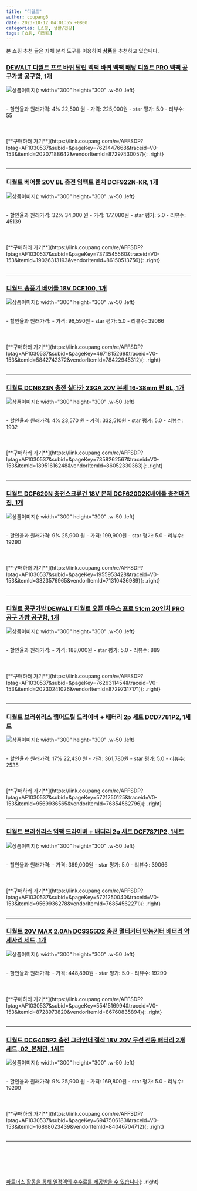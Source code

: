 ```yaml
---
title: "디월트"
author: coupang6
date: 2023-10-12 04:01:55 +0800
categories: [쇼핑, 생활/건강]
tags: [쇼핑, 디월트]
---
```


본 쇼핑 추천 글은 자체 분석 도구를 이용하여 [**상품**](https://link.coupang.com/a/bao1ui)을 추천하고 있습니다.

### [DEWALT 디월트 프로 바퀴 달린 백팩 바퀴 백팩 배낭 디월트 PRO 백팩 공구가방 공구함, 1개](https://link.coupang.com/re/AFFSDP?lptag=AF1030537&subid=&pageKey=7621447668&traceid=V0-153&itemId=20207188642&vendorItemId=87297430057)

![상품이미지](https://thumbnail8.coupangcdn.com/thumbnails/remote/230x230ex/image/vendor_inventory/6fde/1ac1631a9e1744f7bd05e3929465b36033bf322c31d2728256b707332637.jpg){: width="300" height="300" .w-50 .left}


<br>
- 할인율과 원래가격: 4%  22,500   원
- 가격: 225,000원
- star 평가: 5.0
- 리뷰수: 55
<br>
<br>
<br>
<br>
[**구매하러 가기**](https://link.coupang.com/re/AFFSDP?lptag=AF1030537&subid=&pageKey=7621447668&traceid=V0-153&itemId=20207188642&vendorItemId=87297430057){: .right}
<br>
<br>

---

### [디월트 베어툴 20V BL 충전 임팩트 렌치 DCF922N-KR, 1개](https://link.coupang.com/re/AFFSDP?lptag=AF1030537&subid=&pageKey=7373545560&traceid=V0-153&itemId=19026313193&vendorItemId=86150513756)

![상품이미지](https://thumbnail7.coupangcdn.com/thumbnails/remote/230x230ex/image/retail/images/2023/06/01/18/8/c2dece69-daae-4f9d-b846-c3274af628f7.jpg){: width="300" height="300" .w-50 .left}


<br>
- 할인율과 원래가격: 32%  34,000   원
- 가격: 177,080원
- star 평가: 5.0
- 리뷰수: 45139
<br>
<br>
<br>
<br>
[**구매하러 가기**](https://link.coupang.com/re/AFFSDP?lptag=AF1030537&subid=&pageKey=7373545560&traceid=V0-153&itemId=19026313193&vendorItemId=86150513756){: .right}
<br>
<br>

---

### [디월트 송풍기 베어툴 18V DCE100, 1개](https://link.coupang.com/re/AFFSDP?lptag=AF1030537&subid=&pageKey=4671815269&traceid=V0-153&itemId=5842742372&vendorItemId=78422945312)

![상품이미지](https://thumbnail6.coupangcdn.com/thumbnails/remote/230x230ex/image/vendor_inventory/3773/8e253f2cb71d032fbb3cadc647f105344543aa64b13af39a0ec1cf958355.png){: width="300" height="300" .w-50 .left}


<br>
- 할인율과 원래가격: 
- 가격: 96,590원
- star 평가: 5.0
- 리뷰수: 39066
<br>
<br>
<br>
<br>
[**구매하러 가기**](https://link.coupang.com/re/AFFSDP?lptag=AF1030537&subid=&pageKey=4671815269&traceid=V0-153&itemId=5842742372&vendorItemId=78422945312){: .right}
<br>
<br>

---

### [디월트 DCN623N 충전 실타카 23GA 20V 본체 16-38mm 핀 BL, 1개](https://link.coupang.com/re/AFFSDP?lptag=AF1030537&subid=&pageKey=7358262567&traceid=V0-153&itemId=18951616248&vendorItemId=86052330363)

![상품이미지](https://thumbnail9.coupangcdn.com/thumbnails/remote/230x230ex/image/vendor_inventory/6ce5/c799c2adc6364f9d6f64bc785cba47a79de7e11f121ec8400bc743d06de2.jpg){: width="300" height="300" .w-50 .left}


<br>
- 할인율과 원래가격: 4%  23,570   원
- 가격: 332,510원
- star 평가: 5.0
- 리뷰수: 1932
<br>
<br>
<br>
<br>
[**구매하러 가기**](https://link.coupang.com/re/AFFSDP?lptag=AF1030537&subid=&pageKey=7358262567&traceid=V0-153&itemId=18951616248&vendorItemId=86052330363){: .right}
<br>
<br>

---

### [디월트 DCF620N 충전스크류건 18V 본체 DCF620D2K베어툴 충전매거진, 1개](https://link.coupang.com/re/AFFSDP?lptag=AF1030537&subid=&pageKey=1955953428&traceid=V0-153&itemId=3323576965&vendorItemId=71310436989)

![상품이미지](https://thumbnail7.coupangcdn.com/thumbnails/remote/230x230ex/image/vendor_inventory/da3f/9192ccf67b7372db213c7eb0014e858956c8977d2cd1be0bec535bcb9961.jpg){: width="300" height="300" .w-50 .left}


<br>
- 할인율과 원래가격: 9%  25,900   원
- 가격: 199,900원
- star 평가: 5.0
- 리뷰수: 19290
<br>
<br>
<br>
<br>
[**구매하러 가기**](https://link.coupang.com/re/AFFSDP?lptag=AF1030537&subid=&pageKey=1955953428&traceid=V0-153&itemId=3323576965&vendorItemId=71310436989){: .right}
<br>
<br>

---

### [디월트 공구가방 DEWALT 디월트 오픈 마우스 프로 51cm 20인치 PRO 공구 가방 공구함, 1개](https://link.coupang.com/re/AFFSDP?lptag=AF1030537&subid=&pageKey=7626311454&traceid=V0-153&itemId=20230241026&vendorItemId=87297317171)

![상품이미지](https://thumbnail8.coupangcdn.com/thumbnails/remote/230x230ex/image/vendor_inventory/68c8/3e5d980a9ec1f8ccb07441ee5fd21749eef024fbefbdbca436cf56ae4496.jpg){: width="300" height="300" .w-50 .left}


<br>
- 할인율과 원래가격: 
- 가격: 188,000원
- star 평가: 5.0
- 리뷰수: 889
<br>
<br>
<br>
<br>
[**구매하러 가기**](https://link.coupang.com/re/AFFSDP?lptag=AF1030537&subid=&pageKey=7626311454&traceid=V0-153&itemId=20230241026&vendorItemId=87297317171){: .right}
<br>
<br>

---

### [디월트 브러쉬리스 햄머드릴 드라이버 + 배터리 2p 세트 DCD7781P2, 1세트](https://link.coupang.com/re/AFFSDP?lptag=AF1030537&subid=&pageKey=5721250125&traceid=V0-153&itemId=9569936565&vendorItemId=76854562796)

![상품이미지](https://thumbnail9.coupangcdn.com/thumbnails/remote/230x230ex/image/rs_quotation_api/ryntkvr4/448edd23f55f413999b02fbbbc915ece.jpg){: width="300" height="300" .w-50 .left}


<br>
- 할인율과 원래가격: 17%  22,430   원
- 가격: 361,780원
- star 평가: 5.0
- 리뷰수: 2535
<br>
<br>
<br>
<br>
[**구매하러 가기**](https://link.coupang.com/re/AFFSDP?lptag=AF1030537&subid=&pageKey=5721250125&traceid=V0-153&itemId=9569936565&vendorItemId=76854562796){: .right}
<br>
<br>

---

### [디월트 브러쉬리스 임팩 드라이버 + 배터리 2p 세트 DCF7871P2, 1세트](https://link.coupang.com/re/AFFSDP?lptag=AF1030537&subid=&pageKey=5721250040&traceid=V0-153&itemId=9569936278&vendorItemId=76854562271)

![상품이미지](https://thumbnail8.coupangcdn.com/thumbnails/remote/230x230ex/image/rs_quotation_api/9kragltz/9d984bb8ec5a455b9320c598cddc5c83.jpg){: width="300" height="300" .w-50 .left}


<br>
- 할인율과 원래가격: 
- 가격: 369,000원
- star 평가: 5.0
- 리뷰수: 39066
<br>
<br>
<br>
<br>
[**구매하러 가기**](https://link.coupang.com/re/AFFSDP?lptag=AF1030537&subid=&pageKey=5721250040&traceid=V0-153&itemId=9569936278&vendorItemId=76854562271){: .right}
<br>
<br>

---

### [디월트 20V MAX 2.0Ah DCS355D2 충전 멀티커터 만능커터 배터리 악세사리 세트, 1개](https://link.coupang.com/re/AFFSDP?lptag=AF1030537&subid=&pageKey=5541516994&traceid=V0-153&itemId=8728973820&vendorItemId=86760835894)

![상품이미지](https://thumbnail8.coupangcdn.com/thumbnails/remote/230x230ex/image/vendor_inventory/faeb/b179ad87b6025bd5f88baacbe51923237c667fafa27e52527da4734ec0cb.jpg){: width="300" height="300" .w-50 .left}


<br>
- 할인율과 원래가격: 
- 가격: 448,890원
- star 평가: 5.0
- 리뷰수: 19290
<br>
<br>
<br>
<br>
[**구매하러 가기**](https://link.coupang.com/re/AFFSDP?lptag=AF1030537&subid=&pageKey=5541516994&traceid=V0-153&itemId=8728973820&vendorItemId=86760835894){: .right}
<br>
<br>

---

### [디월트 DCG405P2 충전 그라인더 절삭 18V 20V 무선 전동 배터리 2개 세트, 02_본체만, 1세트](https://link.coupang.com/re/AFFSDP?lptag=AF1030537&subid=&pageKey=6947506183&traceid=V0-153&itemId=16868023439&vendorItemId=84046704712)

![상품이미지](https://thumbnail7.coupangcdn.com/thumbnails/remote/230x230ex/image/vendor_inventory/b506/bc59f5cf9b04479a9b3f71b087e666ef19a6661336cdda30ac3ac77db43a.jpg){: width="300" height="300" .w-50 .left}


<br>
- 할인율과 원래가격: 9%  25,900   원
- 가격: 169,800원
- star 평가: 5.0
- 리뷰수: 19290
<br>
<br>
<br>
<br>
[**구매하러 가기**](https://link.coupang.com/re/AFFSDP?lptag=AF1030537&subid=&pageKey=6947506183&traceid=V0-153&itemId=16868023439&vendorItemId=84046704712){: .right}
<br>
<br>

---
<br><br><br><br><br> [파트너스 활동을 통해 일정액의 수수료를 제공받을 수 있습니다](https://link.coupang.com/a/bao1ui){: .right}